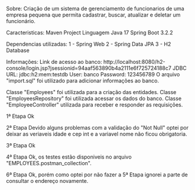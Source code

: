 Sobre:
Criação de um sistema de gerenciamento de funcionarios de uma empresa pequena que permita cadastrar, buscar, atualizar e deletar um funcionário.

Caracteristicas:
Maven Project
Linguagem Java 17
Spring Boot 3.2.2

Dependencias utilizadas:
1 - Spring Web
2 - Spring Data JPA
3 - H2 Database

Informações:
Link de acesso ao banco: http://localhost:8080/h2-console/login.jsp?jsessionid=94aaf563890b4a2111e6f725724188c7
JDBC URL: jdbc:h2:mem:testdb
User: banco
Password: 123456789
O arquivo "import.sql" foi utilizado para adicionar informações ao banco.

Classe "Employees" foi utilizada para a criação das entidades.
Classe "EmployeesRepository" foi utilizada acessar os dados do banco.
Classe "EmployeeController" utilizada para receber e responder as requisições.

1ª Etapa
Ok

2ª Etapa
Devido alguns problemas com a validação do "Not Null" optei por deixar as veriaveis idade e cep int e a variavel nome não ficou obrigatoria.

3ª Etapa
Ok

4ª Etapa
Ok, os testes estão disponiveis no arquivo "EMPLOYEES.postman_collection".

6ª Etapa
Ok, porém como optei por não fazer a 5ª Etapa ignorei a parte de consultar o endereço novamente.
